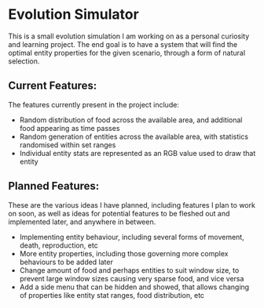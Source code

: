 # Evolution Simulator

This is a small evolution simulation I am working on as a personal curiosity and learning project.
The end goal is to have a system that will find the optimal entity properties for the given
scenario, through a form of natural selection.

## Current Features:

The features currently present in the project include:

* Random distribution of food across the available area, and additional food appearing as time passes
* Random generation of entities across the available area, with statistics randomised within set ranges
* Individual entity stats are represented as an RGB value used to draw that entity

## Planned Features:

These are the various ideas I have planned, including features I plan to work on soon, as well as 
ideas for potential features to be fleshed out and implemented later, and anywhere in between.

* Implementing entity behaviour, including several forms of movement, death, reproduction, etc
* More entity properties, including those governing more complex behaviours to be added later
* Change amount of food and perhaps entities to suit window size, to prevent large window sizes
   causing very sparse food, and vice versa
* Add a side menu that can be hidden and showed, that allows changing of properties like entity
   stat ranges, food distribution, etc
